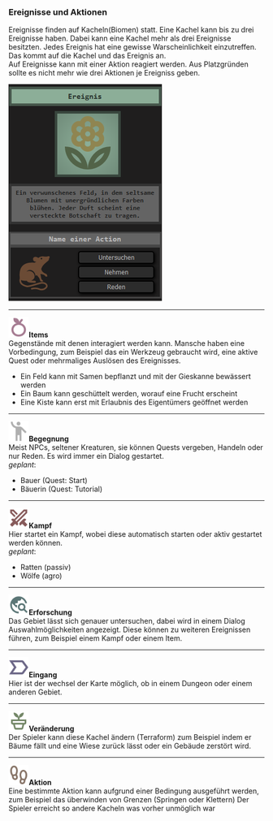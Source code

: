 ### Ereignisse und Aktionen

Ereignisse finden auf Kacheln(Biomen) statt. Eine Kachel kann bis zu drei Ereignisse haben. Dabei kann eine Kachel mehr als drei Ereignisse besitzten. Jedes Ereignis hat eine gewisse Warscheinlichkeit einzutreffen. Das kommt auf die Kachel und das Ereignis an. <br>
Auf Ereignisse kann mit einer Aktion reagiert werden. Aus Platzgründen sollte es nicht mehr wie drei Aktionen je Ereigniss geben.

<img src="./img/event.png">

<hr>

<img src="../assets/uiIcons/item.svg" style="width: 40px"><b>Items</b><br>
Gegenstände mit denen interagiert werden kann. Mansche haben eine Vorbedingung, zum Beispiel das ein Werkzeug gebraucht wird, eine aktive Quest oder mehrmaliges Auslösen des Ereignisses.

- Ein Feld kann mit Samen bepflanzt und mit der Gieskanne bewässert werden
- Ein Baum kann geschüttelt werden, worauf eine Frucht erscheint
- Eine Kiste kann erst mit Erlaubnis des Eigentümers geöffnet werden

<hr>

<img src="../assets/uiIcons/people.svg" style="width: 40px"><b>Begegnung</b><br>
Meist NPCs, seltener Kreaturen, sie können Quests vergeben, Handeln oder nur Reden. Es wird immer ein Dialog gestartet.<br>
<i>geplant</i>:

- Bauer (Quest: Start)
- Bäuerin (Quest: Tutorial)

<hr>

<img src="../assets/uiIcons/swords.svg" style="width: 40px"><b>Kampf</b><br>
Hier startet ein Kampf, wobei diese automatisch starten oder aktiv gestartet werden können.<br>
<i>geplant</i>:

- Ratten (passiv)
- Wölfe (agro)

<hr>

<img src="../assets/uiIcons/explore.svg" style="width: 40px"><b>Erforschung</b><br>
Das Gebiet lässt sich genauer untersuchen, dabei wird in einem Dialog Auswahlmöglichkeiten angezeigt. Diese können zu weiteren Ereignissen führen, zum Beispiel einem Kampf oder einem Item.<br>

<hr>

<img src="../assets/uiIcons/go.svg" style="width: 40px"><b>Eingang</b><br>
Hier ist der wechsel der Karte möglich, ob in einem Dungeon oder einem anderen Gebiet.

<hr>

<img src="../assets/uiIcons/pottedPlant.svg" style="width: 40px"><b>Veränderung</b><br>
Der Spieler kann diese Kachel ändern (Terraform) zum Beispiel indem er Bäume fällt und eine Wiese zurück lässt oder ein Gebäude zerstört wird.

<hr>

<img src="../assets/uiIcons/footprint.svg" style="width: 40px"><b>Aktion</b><br>
Eine bestimmte Aktion kann aufgrund einer Bedingung ausgeführt werden, zum Beispiel das überwinden von Grenzen (Springen oder Klettern) Der Spieler erreicht so andere Kacheln was vorher unmöglich war
